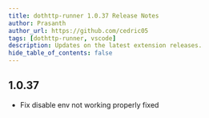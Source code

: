 ```yaml
---
title: dothttp-runner 1.0.37 Release Notes
author: Prasanth
author_url: https://github.com/cedric05
tags: [dothttp-runner, vscode]
description: Updates on the latest extension releases.
hide_table_of_contents: false
---
```



## 1.0.37
- Fix disable env not working properly fixed